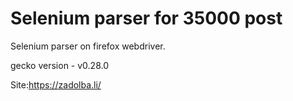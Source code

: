 # Selenium parser for 35000 post
Selenium parser on firefox webdriver.

gecko version - v0.28.0 

Site:https://zadolba.li/
